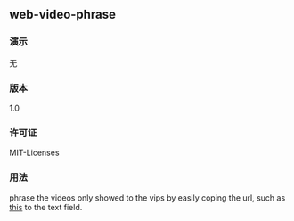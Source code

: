 ## web-video-phrase
### 演示
无
### 版本
1.0
### 许可证
MIT-Licenses
### 用法
phrase the videos only showed to the vips by easily coping the url, such as  [this](https://www.iqiyi.com/v_1j3r4e66s8g.html?vfrm=pcw_home&vfrmblk=712211_dianying&vfrmrst=712211_dianying_float_video_area2) to the text field.
